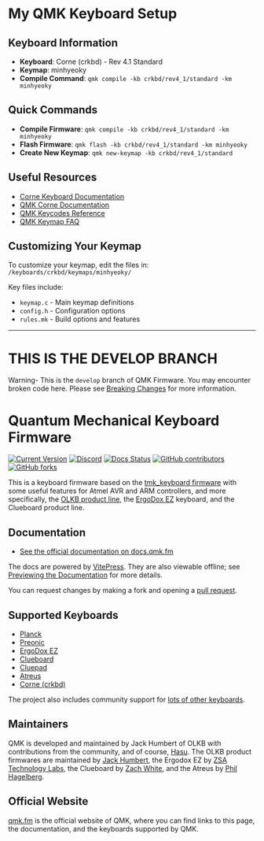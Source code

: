 # My QMK Keyboard Setup

## Keyboard Information
- **Keyboard**: Corne (crkbd) - Rev 4.1 Standard
- **Keymap**: minhyeoky
- **Compile Command**: `qmk compile -kb crkbd/rev4_1/standard -km minhyeoky`

## Quick Commands
- **Compile Firmware**: `qmk compile -kb crkbd/rev4_1/standard -km minhyeoky`
- **Flash Firmware**: `qmk flash -kb crkbd/rev4_1/standard -km minhyeoky`
- **Create New Keymap**: `qmk new-keymap -kb crkbd/rev4_1/standard`

## Useful Resources
- [Corne Keyboard Documentation](https://github.com/foostan/crkbd)
- [QMK Corne Documentation](https://docs.qmk.fm/#/keyboards/crkbd)
- [QMK Keycodes Reference](https://docs.qmk.fm/#/keycodes)
- [QMK Keymap FAQ](https://docs.qmk.fm/#/faq_keymap)

## Customizing Your Keymap
To customize your keymap, edit the files in: `/keyboards/crkbd/keymaps/minhyeoky/`

Key files include:
- `keymap.c` - Main keymap definitions
- `config.h` - Configuration options
- `rules.mk` - Build options and features

---

# THIS IS THE DEVELOP BRANCH

Warning- This is the `develop` branch of QMK Firmware. You may encounter broken code here. Please see [Breaking Changes](https://docs.qmk.fm/#/breaking_changes) for more information.

# Quantum Mechanical Keyboard Firmware

[![Current Version](https://img.shields.io/github/tag/qmk/qmk_firmware.svg)](https://github.com/qmk/qmk_firmware/tags)
[![Discord](https://img.shields.io/discord/440868230475677696.svg)](https://discord.gg/qmk)
[![Docs Status](https://img.shields.io/badge/docs-ready-orange.svg)](https://docs.qmk.fm)
[![GitHub contributors](https://img.shields.io/github/contributors/qmk/qmk_firmware.svg)](https://github.com/qmk/qmk_firmware/pulse/monthly)
[![GitHub forks](https://img.shields.io/github/forks/qmk/qmk_firmware.svg?style=social&label=Fork)](https://github.com/qmk/qmk_firmware/)

This is a keyboard firmware based on the [tmk\_keyboard firmware](https://github.com/tmk/tmk_keyboard) with some useful features for Atmel AVR and ARM controllers, and more specifically, the [OLKB product line](https://olkb.com), the [ErgoDox EZ](https://ergodox-ez.com) keyboard, and the Clueboard product line.

## Documentation

* [See the official documentation on docs.qmk.fm](https://docs.qmk.fm)

The docs are powered by [VitePress](https://vitepress.dev/). They are also viewable offline; see [Previewing the Documentation](https://docs.qmk.fm/#/contributing?id=previewing-the-documentation) for more details.

You can request changes by making a fork and opening a [pull request](https://github.com/qmk/qmk_firmware/pulls).

## Supported Keyboards

* [Planck](/keyboards/planck/)
* [Preonic](/keyboards/preonic/)
* [ErgoDox EZ](/keyboards/ergodox_ez/)
* [Clueboard](/keyboards/clueboard/)
* [Cluepad](/keyboards/clueboard/17/)
* [Atreus](/keyboards/atreus/)
* [Corne (crkbd)](/keyboards/crkbd/)

The project also includes community support for [lots of other keyboards](/keyboards/).

## Maintainers

QMK is developed and maintained by Jack Humbert of OLKB with contributions from the community, and of course, [Hasu](https://github.com/tmk). The OLKB product firmwares are maintained by [Jack Humbert](https://github.com/jackhumbert), the Ergodox EZ by [ZSA Technology Labs](https://github.com/zsa), the Clueboard by [Zach White](https://github.com/skullydazed), and the Atreus by [Phil Hagelberg](https://github.com/technomancy).

## Official Website

[qmk.fm](https://qmk.fm) is the official website of QMK, where you can find links to this page, the documentation, and the keyboards supported by QMK.

